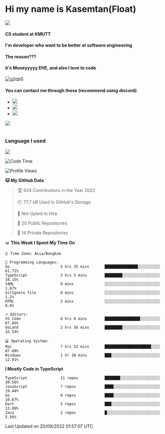 # Hi my name is Kasemtan(Float)
![](https://64.media.tumblr.com/9c2a8f831efe8da556ffbf89cebb52c9/b86c1ab833a37e32-93/s1280x1920/d000dc22f75df64be2bc150f5fa69c4f6df6bb07.gifv)
#### CS student at KMUTT
#### I'm developer who want to be better at software engineering
#### The reason???
#### it's Moneyyyyy EHE, and also I love to code
![g2qb5](https://user-images.githubusercontent.com/69688279/175812510-9235eaf7-72f7-40d3-b163-56efa9aa5c6b.gif)

#### You can contact me through these (recommend using discord)
- [![](https://img.shields.io/badge/Discord-5865F2?logo=Discord&logoColor=white)](https://discordapp.com/users/278155096225742848)
- [![](https://img.shields.io/badge/Facebook-1877F2?logo=facebook&logoColor=white)](https://www.facebook.com/float.teavasirichokchai/)
- [![](https://img.shields.io/badge/linkedin-0A66C2?logo=linkedin&logoColor=white)](https://www.linkedin.com/in/kasemtan-teavasirichokchai-975531227/)

[![](https://github-readme-stats.vercel.app/api?username=FloatKasemtan&show_icons=true&theme=nightowl)]()
#
### Language I used
[![](https://github-readme-stats.vercel.app/api/top-langs/?username=FloatKasemtan&layout=compact&theme=nightowl)]()
<!--START_SECTION:waka-->
![Code Time](http://img.shields.io/badge/Code%20Time-719%20hrs%204%20mins-blue)

![Profile Views](http://img.shields.io/badge/Profile%20Views-0-blue)

**🐱 My GitHub Data** 

> 🏆 624 Contributions in the Year 2022
 > 
> 📦 77.7 kB Used in GitHub's Storage 
 > 
> 🚫 Not Opted to Hire
 > 
> 📜 20 Public Repositories 
 > 
> 🔑 14 Private Repositories  
 > 
📊 **This Week I Spent My Time On** 

```text
⌚︎ Time Zone: Asia/Bangkok

💬 Programming Languages: 
Go                       5 hrs 35 mins       ███████████████░░░░░░░░░░   61.71% 
TypeScript               3 hrs 5 mins        ████████░░░░░░░░░░░░░░░░░   34.15% 
YAML                     9 mins              ░░░░░░░░░░░░░░░░░░░░░░░░░   1.67% 
GitIgnore file           6 mins              ░░░░░░░░░░░░░░░░░░░░░░░░░   1.2% 
HTML                     3 mins              ░░░░░░░░░░░░░░░░░░░░░░░░░   0.6%

🔥 Editors: 
VS Code                  6 hrs 6 mins        ████████████████░░░░░░░░░   67.46% 
GoLand                   2 hrs 56 mins       ████████░░░░░░░░░░░░░░░░░   32.54%

💻 Operating System: 
Mac                      7 hrs 52 mins       █████████████████████░░░░   87.09% 
Windows                  1 hr 10 mins        ███░░░░░░░░░░░░░░░░░░░░░░   12.91%

```

**I Mostly Code in TypeScript** 

```text
TypeScript               11 repos            ███████░░░░░░░░░░░░░░░░░░   30.56% 
JavaScript               7 repos             ████░░░░░░░░░░░░░░░░░░░░░   19.44% 
Go                       6 repos             ████░░░░░░░░░░░░░░░░░░░░░   16.67% 
Dart                     5 repos             ███░░░░░░░░░░░░░░░░░░░░░░   13.89% 
Java                     2 repos             █░░░░░░░░░░░░░░░░░░░░░░░░   5.56%

```



 Last Updated on 20/09/2022 01:57:07 UTC
<!--END_SECTION:waka-->
<!--
**FloatKasemtan/FloatKasemtan** is a ✨ _special_ ✨ repository because its `README.md` (this file) appears on your GitHub profile.

Here are some ideas to get you started:

- 🔭 I’m currently working on ...
- 🌱 I’m currently learning ...
- 👯 I’m looking to collaborate on ...
- 🤔 I’m looking for help with ...
- 💬 Ask me about ...
- 📫 How to reach me: ...
- 😄 Pronouns: ...
- ⚡ Fun fact: ...
-->

